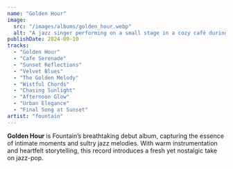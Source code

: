 ```yaml
---
name: "Golden Hour"
image:
  src: "/images/albums/golden_hour.webp"
  alt: "A jazz singer performing on a small stage in a cozy café during sunset, with warm golden light streaming through the windows and an intimate audience watching."
publishDate: 2024-09-10
tracks:
  - "Golden Hour"
  - "Cafe Serenade"
  - "Sunset Reflections"
  - "Velvet Blues"
  - "The Golden Melody"
  - "Wistful Chords"
  - "Chasing Sunlight"
  - "Afternoon Glow"
  - "Urban Elegance"
  - "Final Song at Sunset"
artist: "fountain"
---
```


**Golden Hour** is Fountain’s breathtaking debut album, capturing the essence of intimate moments and sultry jazz melodies. With warm instrumentation and heartfelt storytelling, this record introduces a fresh yet nostalgic take on jazz-pop.
